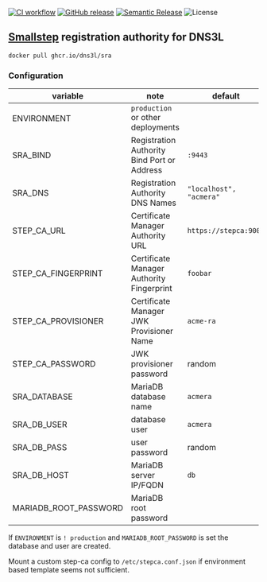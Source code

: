 [![CI workflow](https://img.shields.io/github/workflow/status/dns3l/sra/main?label=ci&logo=github)](https://github.com/dns3l/sra/actions/workflows/main.yml)
[![GitHub release](https://img.shields.io/github/release/dns3l/sra.svg&logo=github)](https://github.com/dns3l/sra/releases/latest)
[![Semantic Release](https://img.shields.io/badge/semantic--release-angular-e10079?logo=semantic-release)](https://github.com/semantic-release/semantic-release)
![License](https://img.shields.io/github/license/dns3l/sra)

## [Smallstep][1] registration authority for DNS3L

`docker pull ghcr.io/dns3l/sra`

[1]: https://smallstep.com/docs/registration-authorities/acme-for-certificate-manager

### Configuration

| variable | note | default |
| --- | --- | --- |
| ENVIRONMENT | `production` or other deployments | |
| SRA_BIND | Registration Authority Bind Port or Address | `:9443` |
| SRA_DNS | Registration Authority DNS Names | `"localhost", "acmera"` |
| STEP_CA_URL | Certificate Manager Authority URL | `https://stepca:9000` |
| STEP_CA_FINGERPRINT | Certificate Manager Authority Fingerprint | `foobar` |
| STEP_CA_PROVISIONER | Certificate Manager JWK Provisioner Name | `acme-ra` |
| STEP_CA_PASSWORD | JWK provisioner password | random |
| SRA_DATABASE | MariaDB database name | `acmera` |
| SRA_DB_USER | database user | `acmera` |
| SRA_DB_PASS | user password | random |
| SRA_DB_HOST | MariaDB server IP/FQDN | `db` |
| MARIADB_ROOT_PASSWORD | MariaDB root password | |

If `ENVIRONMENT` is `! production` and `MARIADB_ROOT_PASSWORD` is set the database and user are created.

Mount a custom step-ca config to `/etc/stepca.conf.json` if environment based template seems not sufficient.

